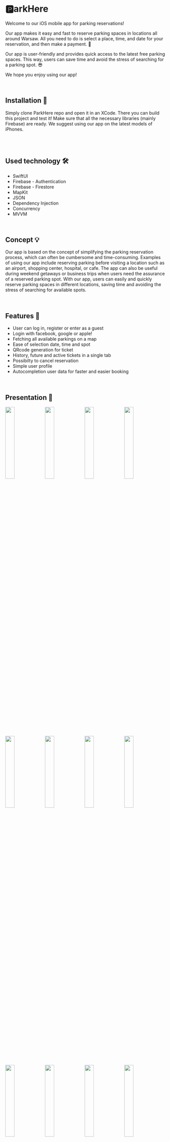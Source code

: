 # 🅿️arkHere
 
Welcome to our iOS mobile app for parking reservations!

Our app makes it easy and fast to reserve parking spaces in locations all around Warsaw. All you need to do is select a place, time, and date for your reservation, and then make a payment. 🤩

Our app is user-friendly and provides quick access to the latest free parking spaces. This way, users can save time and avoid the stress of searching for a parking spot. 😎

We hope you enjoy using our app! 

<br>

<h2> Installation  💽</h2>
Simply clone ParkHere repo and open it in an XCode. There you can build this project and test it! Make sure that all the necessary libraries (mainly Firebase) are ready. We suggest using our app on the latest models of iPhones. 

<br><br>

<h2> Used technology 🛠️</h2>
<ul>
  <li>SwiftUI</li>
  <li>Firebase - Authentication</li>
  <li>Firebase - Firestore</li>
  <li>MapKit</li>
  <li>JSON</li>
  <li>Dependency Injection</li>
  <li>Concurrency</li>
  <li>MVVM</li>  
</ul><br>

<h2> Concept 💡</h2>

Our app is based on the concept of simplifying the parking reservation process, which can often be cumbersome and time-consuming. Examples of using our app include reserving parking before visiting a location such as an airport, shopping center, hospital, or cafe. The app can also be useful during weekend getaways or business trips when users need the assurance of a reserved parking spot. With our app, users can easily and quickly reserve parking spaces in different locations, saving time and avoiding the stress of searching for available spots.

<br>

<h2> Features 🎯</h2>
<ul>
  <li>User can log in, register or enter as a guest</li>
  <li>Login with facebook, google or apple!</li>
  <li>Fetching all available parkings on a map</li>
  <li>Ease of selection date, time and spot</li>
  <li>QRcode generation for ticket</li>
  <li>History, future and active tickets in a single tab</li>
  <li>Possibilty to cancel reservation</li>
  <li>Simple user profile</li>
  <li>Autocompletion user data for faster and easier booking</li>
</ul><br>

<h2> Presentation 📲</h2>

<p float="left">
  <img src="https://user-images.githubusercontent.com/56788369/229270079-b54afa6c-14af-4a55-a038-ecc73d6ac59e.png" width=24% />
  <img src="https://user-images.githubusercontent.com/56788369/229270083-89ba5de0-4fa6-461a-8473-40c06ef90153.png" width=24% /> 
  <img src="https://user-images.githubusercontent.com/56788369/229270084-bdcdaf46-b490-4d9a-8e22-ec28017520f2.png" width=24% />
  <img src="https://user-images.githubusercontent.com/56788369/229270085-af99add4-6eb5-447d-ac9d-91a43a427d53.png" width=24% />
</p><br><br><br><br>

<p float="left">
  <img src="https://user-images.githubusercontent.com/56788369/229270160-c1aba834-649b-456f-b965-ad77fe2c57a5.png" width=24% />
  <img src="https://user-images.githubusercontent.com/56788369/229270163-289d179d-1d08-46a9-9bd0-3dca702d8ebd.png" width=24% /> 
  <img src="https://user-images.githubusercontent.com/56788369/229270164-cac79935-4b47-4736-a036-3c97f0745986.png" width=24% />
  <img src="https://user-images.githubusercontent.com/56788369/229270165-a255af41-136a-4bcf-8666-ac6fa9c7c69c.png" width=24% />
</p><br><br><br><br>

<p float="left">
  <img src="https://user-images.githubusercontent.com/56788369/229270211-6fc4bc9a-1342-491d-a4c4-e61714170252.png" width=24% />
  <img src="https://user-images.githubusercontent.com/56788369/229270212-c4b897ad-164c-420d-be5f-55355ef99010.png" width=24% /> 
  <img src="https://user-images.githubusercontent.com/56788369/229270213-2af4f9b4-82bb-474e-83e4-e59960e09e86.png" width=24% />
  <img src="https://user-images.githubusercontent.com/56788369/229270214-7ad0b83f-6126-4afc-b6a1-7ce342079d02.png" width=24% />
</p><br><br><br><br>

<p float="left">
  <img src="https://user-images.githubusercontent.com/56788369/229270254-ddf9c46e-0ece-4872-8f63-e1a3ec31ead0.png" width=24% />
  <img src="https://user-images.githubusercontent.com/56788369/229270255-cdb1fa5c-3608-4b20-bb9c-0e6ac10f3b45.png" width=24% /> 
  <img src="https://user-images.githubusercontent.com/56788369/229270259-016499f4-7cff-4609-bff3-ab28154e2394.png" width=24% />
  <img src="https://user-images.githubusercontent.com/56788369/229270260-b11d5031-0bb4-4037-bac9-cbe89af16699.png" width=24% />
</p><br><br><br><br>

<h2> Future plans 📋</h2>
<ul>
  <li>Publishing app to the AppStore</li>
  <li>More cities supported</li>
  <li>QR Code sharing</li>
  <li>Dark mode</li>
  <li>Route shown on how to get to the parking lot</li>
  <li>Support for other vehicles</li>
  <li>Website and android version</li>
</ul><br>

<h2> Competition 🔥</h2>

This app was created for a competition from the discrod server "Zaprogramuj Życie" - March 2023 edition - which we won 🤩

<br>

![image](https://user-images.githubusercontent.com/56788369/229376104-880febe6-408c-48bd-b7fd-3bc64cc0a784.png)

